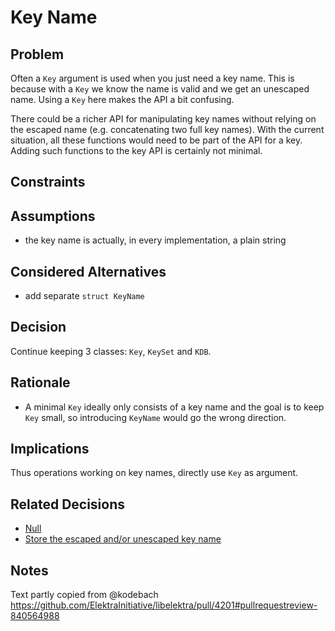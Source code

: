 # Key Name

## Problem

Often a `Key` argument is used when you just need a key name.
This is because with a `Key` we know the name is valid and we get an unescaped name.
Using a `Key` here makes the API a bit confusing.

There could be a richer API for manipulating key names without relying on the escaped name (e.g. concatenating two full key names).
With the current situation, all these functions would need to be part of the API for a key. Adding such functions to the key API is certainly not minimal.

## Constraints

## Assumptions

- the key name is actually, in every implementation, a plain string

## Considered Alternatives

- add separate `struct KeyName`

## Decision

Continue keeping 3 classes: `Key`, `KeySet` and `KDB`.

## Rationale

- A minimal `Key` ideally only consists of a key name and the goal is to keep `Key` small, so introducing `KeyName` would go the wrong direction.

## Implications

Thus operations working on key names, directly use `Key` as argument.

## Related Decisions

- [Null](null.md)
- [Store the escaped and/or unescaped key name](store_name.md)

## Notes

Text partly copied from @kodebach https://github.com/ElektraInitiative/libelektra/pull/4201#pullrequestreview-840564988
